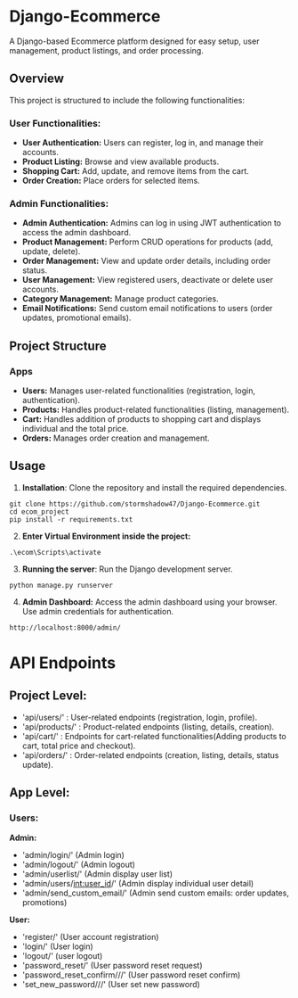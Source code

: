 # Django-Ecommerce
A Django-based Ecommerce platform designed for easy setup, user management, product listings, and order processing.

## Overview
This project is structured to include the following functionalities:

### User Functionalities:
- **User Authentication:** Users can register, log in, and manage their accounts.
- **Product Listing:** Browse and view available products.
- **Shopping Cart:** Add, update, and remove items from the cart.
- **Order Creation:** Place orders for selected items.

### Admin Functionalities:
- **Admin Authentication:** Admins can log in using JWT authentication to access the admin dashboard.
- **Product Management:** Perform CRUD operations for products (add, update, delete).
- **Order Management:** View and update order details, including order status.
- **User Management:** View registered users, deactivate or delete user accounts.
- **Category Management:** Manage product categories.
- **Email Notifications:** Send custom email notifications to users (order updates, promotional emails).

## Project Structure
### Apps
- **Users:** Manages user-related functionalities (registration, login, authentication).
- **Products:** Handles product-related functionalities (listing, management).
- **Cart:** Handles addition of products to shopping cart and displays individual and the total price.
- **Orders:** Manages order creation and management.

## Usage
1. **Installation**: Clone the repository and install the required dependencies.
```
git clone https://github.com/stormshadow47/Django-Ecommerce.git
cd ecom_project
pip install -r requirements.txt
```
2. **Enter Virtual Environment inside the project:**


```
.\ecom\Scripts\activate
```


3. **Running the server**: Run the Django development server.
```
python manage.py runserver
```

4. **Admin Dashboard:** Access the admin dashboard using your browser. Use admin credentials for authentication.
```
http://localhost:8000/admin/
```

# API Endpoints

## Project Level:
- 'api/users/' : User-related endpoints (registration, login, profile).
- 'api/products/' : Product-related endpoints (listing, details, creation).
- 'api/cart/' : Endpoints for cart-related functionalities(Adding products to cart, total price and checkout).
- 'api/orders/' : Order-related endpoints (creation, listing, details, status update).
  
## App Level:
### Users:
 **Admin:**
- 'admin/login/' (Admin login)
- 'admin/logout/' (Admin logout)
- 'admin/userlist/' (Admin display user list)
- 'admin/users/<int:user_id>/' (Admin display individual user detail)
- 'admin/send_custom_email/' (Admin send custom emails: order updates, promotions)

**User:**
- 'register/' (User account registration)
- 'login/' (User login)
- 'logout/' (user logout)
- 'password_reset/' (User password reset request)
- 'password_reset_confirm/<uidb64>/<token>/' (User password reset confirm)
- 'set_new_password/<uidb64>/<token>/' (User set new password)
